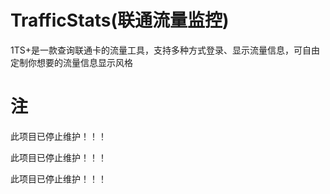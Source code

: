 # TrafficStats(联通流量监控)

1TS+是一款查询联通卡的流量工具，支持多种方式登录、显示流量信息，可自由定制你想要的流量信息显示风格

# 注

此项目已停止维护！！！

此项目已停止维护！！！

此项目已停止维护！！！

